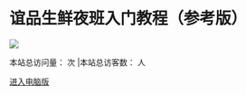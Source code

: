 # 谊品生鲜夜班入门教程（参考版）

![](https://gitcode.net/GaloisField/WORKFLOWS4COMPANY/-/raw/master/resources/pic/logo/coverpage.jpg)


<span id="busuanzi_container_site_pv" style='display:yes'>
    本站总访问量：<span id="busuanzi_value_site_pv"></span> 次
</span>
<span id="busuanzi_container_site_uv" style='display:yes'>
    |本站总访客数：<span id="busuanzi_value_site_uv"></span> 人
</span>




[进入电脑版](./INDEX.md)
